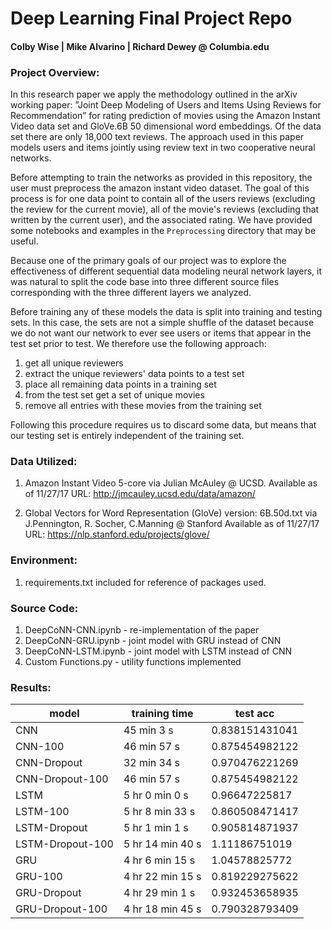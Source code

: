 # Deep Learning Final Project Repo
#### Colby Wise | Mike Alvarino | Richard Dewey @ Columbia.edu

### Project Overview:
In this research paper we apply the methodology outlined in the arXiv working
paper: ”Joint Deep Modeling of Users and Items Using Reviews for
Recommendation” for rating prediction of movies using the Amazon Instant Video
data set and GloVe.6B 50 dimensional word embeddings. Of the data set there
are only 18,000  text reviews. The approach used in this paper models users
and items jointly using review text in two cooperative neural networks.

Before attempting to train the networks as provided in this repository, the
user must preprocess the amazon instant video dataset. The goal of this
process is for one data point to contain all of the users reviews (excluding
the review for the current movie), all of the movie's reviews (excluding that
written by the current user), and the associated rating. We have provided some
notebooks and examples in the `Preprocessing` directory that may be useful.

Because one of the primary goals of our project was to explore the
effectiveness of different sequential data modeling neural network layers, it
was natural to split the code base into three different source files
corresponding with the three different layers we analyzed.

Before training any of these models the data is split into training and
testing sets. In this case, the sets are not a simple shuffle of the dataset
because we do not want our network to ever see users or items that appear in
the test set prior to test. We therefore use the following approach:

1. get all unique reviewers
1. extract the unique reviewers' data points to a test set
1. place all remaining data points in a training set
1. from the test set get a set of unique movies
1. remove all entries with these movies from the training set

Following this procedure requires us to discard some data, but means that our
testing set is entirely independent of the training set.

### Data Utilized:
1. Amazon Instant Video 5-core via Julian McAuley @ UCSD.
   Available as of 11/27/17
   URL: http://jmcauley.ucsd.edu/data/amazon/

1. Global Vectors for Word Representation (GloVe) version: 6B.50d.txt
   via J.Pennington, R. Socher, C.Manning @ Stanford
   Available as of 11/27/17
   URL: https://nlp.stanford.edu/projects/glove/

### Environment:
1. requirements.txt included for reference of packages used.

### Source Code:
1. DeepCoNN-CNN.ipynb - re-implementation of the paper
1. DeepCoNN-GRU.ipynb - joint model with GRU instead of CNN
1. DeepCoNN-LSTM.ipynb - joint model with LSTM instead of CNN
1. Custom Functions.py - utility functions implemented

### Results:
| model | training time | test acc |
|-|-|-|
|CNN|45 min 3 s|0.838151431041|
|CNN-100|46 min 57 s|0.875454982122|
|CNN-Dropout|32 min 34 s|0.970476221269|
|CNN-Dropout-100|46 min 57 s|0.875454982122|
|LSTM|5 hr 0 min 0 s|0.96647225817|
|LSTM-100|5 hr 8 min 33 s|0.860508471417|
|LSTM-Dropout|5 hr 1 min 1 s|0.905814871937|
|LSTM-Dropout-100|5 hr 14 min 40 s|1.11186751019|
|GRU|4 hr 6 min 15 s|1.04578825772|
|GRU-100|4 hr 22 min 15 s|0.819229275622|
|GRU-Dropout|4 hr 29 min 1 s|0.932453658935|
|GRU-Dropout-100|4 hr 18 min 45 s|0.790328793409|
